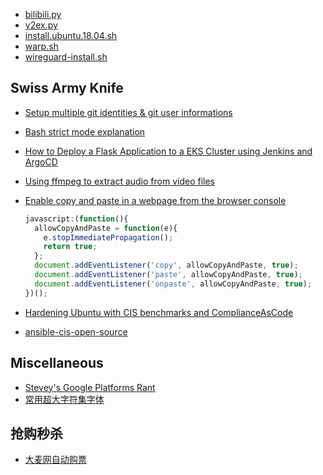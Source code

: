 
- [bilibili.py](https://github.com/jckling/Daily-Bonus/blob/master/Bilibili/bilibili_checkin.py)
- [v2ex.py](https://github.com/jckling/Daily-Bonus/blob/master/V2EX/v2ex_checkin.py)
- [install.ubuntu.18.04.sh](https://github.com/haoel/haoel.github.io/blob/master/scripts/install.ubuntu.18.04.sh)
- [warp.sh](https://github.com/P3TERX/warp.sh)
- [wireguard-install.sh](https://github.com/angristan/wireguard-install)


## Swiss Army Knife

- [Setup multiple git identities & git user informations](https://gist.github.com/bgauduch/06a8c4ec2fec8fef6354afe94358c89e)
- [Bash strict mode explanation](https://gist.github.com/mohanpedala/1e2ff5661761d3abd0385e8223e16425)
- [How to Deploy a Flask Application to a EKS Cluster using Jenkins and ArgoCD](https://gist.github.com/chanakayakamble/df0810f176e36718be59afe5e0b5428c)
- [Using ffmpeg to extract audio from video files](https://gist.github.com/00001101-xt/ce4901ac2364ff017faaac47b1515a54)

- [Enable copy and paste in a webpage from the browser console](https://gist.github.com/dctec/087a33bf39b35d57a52e9eb019d22887)

  ```javascript
  javascript:(function(){
    allowCopyAndPaste = function(e){
      e.stopImmediatePropagation();
      return true;
    };
    document.addEventListener('copy', allowCopyAndPaste, true);
    document.addEventListener('paste', allowCopyAndPaste, true);
    document.addEventListener('onpaste', allowCopyAndPaste, true);
  })();
  ```


- [Hardening Ubuntu with CIS benchmarks and ComplianceAsCode](https://gist.github.com/craig-m-unsw/3c0d284108496c6c5d35ddaf1ba4c284)
- [ansible-cis-open-source](https://gist.github.com/kgriffs/a3937936122281e59bf24b3cf2e86071)


## Miscellaneous

- [Stevey's Google Platforms Rant](https://gist.github.com/chitchcock/1281611)
- [常用超大字符集字体](https://gist.github.com/dzcpy/dec6ca5c81e1700ff42864f63ea55230)


## 抢购秒杀

- [大麦网自动购票](https://github.com/ClassmateLin/dm-ticket)
